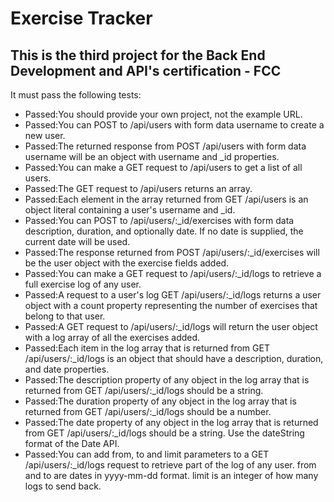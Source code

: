 # Exercise Tracker

## This is the third project for the Back End Development and API's certification - FCC

It must pass the following tests:

* Passed:You should provide your own project, not the example URL.
* Passed:You can POST to /api/users with form data username to create a new user.
* Passed:The returned response from POST /api/users with form data username will be an object with username and \_id properties.
* Passed:You can make a GET request to /api/users to get a list of all users.
* Passed:The GET request to /api/users returns an array.
* Passed:Each element in the array returned from GET /api/users is an object literal containing a user's username and \_id.
* Passed:You can POST to /api/users/:\_id/exercises with form data description, duration, and optionally date. If no date is supplied, the current date will be used.
* Passed:The response returned from POST /api/users/:\_id/exercises will be the user object with the exercise fields added.
* Passed:You can make a GET request to /api/users/:\_id/logs to retrieve a full exercise log of any user.
* Passed:A request to a user's log GET /api/users/:\_id/logs returns a user object with a count property representing the number of exercises that belong to that user.
* Passed:A GET request to /api/users/:\_id/logs will return the user object with a log array of all the exercises added.
* Passed:Each item in the log array that is returned from GET /api/users/:\_id/logs is an object that should have a description, duration, and date properties.
* Passed:The description property of any object in the log array that is returned from GET /api/users/:\_id/logs should be a string.
* Passed:The duration property of any object in the log array that is returned from GET /api/users/:\_id/logs should be a number.
* Passed:The date property of any object in the log array that is returned from GET /api/users/:\_id/logs should be a string. Use the dateString format of the Date API.
* Passed:You can add from, to and limit parameters to a GET /api/users/:\_id/logs request to retrieve part of the log of any user. from and to are dates in yyyy-mm-dd format. limit is an integer of how many logs to send back.

